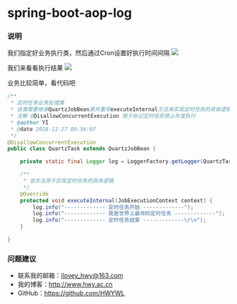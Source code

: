 # spring-boot-aop-log

### 说明
我们指定好业务执行类，然后通过Cron设置好执行时间间隔
![](https://i.imgur.com/kfOdG12.jpg)

我们来看看执行结果
![](https://i.imgur.com/q2QqYEq.jpg)

业务比较简单，看代码吧
```java
/**
 * 定时任务业务处理类
 * 该类需要继承QuartzJobBean类并重写executeInternal方法来实现定时任务的具体逻辑
 * 注解 @DisallowConcurrentExecution 用于标记定时任务禁止并发执行
 * @author YI
 * @date 2018-11-27 09:56:07
 */
@DisallowConcurrentExecution
public class QuartzTask extends QuartzJobBean {

    private static final Logger log = LoggerFactory.getLogger(QuartzTask.class);

    /**
     * 该方法用于实现定时任务的具体逻辑
     */
    @Override
    protected void executeInternal(JobExecutionContext context) {
        log.info("------------- 定时任务开始 -------------");
        log.info("------------- 我是世界上最帅的定时任务 -------------");
        log.info("------------- 定时任务结束 -------------\r\n");
    }

}
```

### 问题建议

- 联系我的邮箱：ilovey_hwy@163.com
- 我的博客：http://www.hwy.ac.cn
- GitHub：https://github.com/HWYWL
